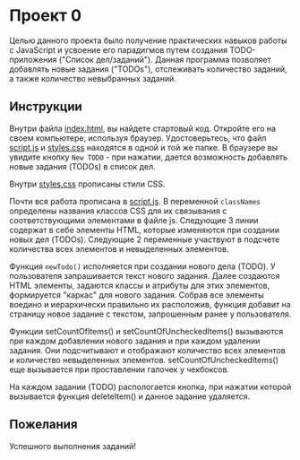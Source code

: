 # Проект 0

Целью данного проекта было получение практических навыков работы с JavaScript и усвоение его парадигмов путем создания TODO-приложения ("Список дел/заданий"). Данная программа позволяет добавлять новые задания ("TODOs"), отслеживать количество заданий, а также количество невыбранных заданий.

## Инструкции

Внутри файла [index.html](/index.html), вы найдете стартовый код. Откройте его на своем компьютере, используя браузер. Удостоверьтесь, что файл [script.js](/script.js) и [styles.css](/styles.css) находятся в одной и той же папке. В браузере вы увидите кнопку `New TODO` - при нажатии, дается возможность добавлять новые задания (TODOs) в список дел.

Внутри [styles.css](/styles.css) прописаны стили CSS. 

Почти вся работа прописана в [script.js](/script.js). В переменной `classNames` определены названия классов CSS для их связывания с соответствующими элементами в файле js. Следующие 3 линии содержат в себе элементы HTML, которые изменяются при создании новых дел (TODOs). Следующие 2 переменные участвуют в подсчете количества всех элементов и невыделенных элементов.

Функция `newTodo()` исполняется при создании нового дела (TODO). У пользователя запрашивается текст нового задания. 
Далее создаются HTML элементы, задаются классы и атрибуты для этих элементов, формируется "каркас" для нового задания. 
Собрав все элементы воедино и иерархически правильно их расположив, функция добавит на страницу новое задание с текстом, запрошенным ранее у пользователя.

Функции setCountOfItems() и setCountOfUncheckedItems() вызываются при каждом добавлении нового задания и при каждом удалении задания. 
Они подсчитывают и отображают количество всех элементов и количество невыделенных элементов.
setCountOfUncheckedItems() еще вызывается при проставлении галочек у чекбоксов.

На каждом задании (TODO) распологается кнопка, при нажатии которой вызывается функция deleteItem() и данное задание удаляется.

## Пожелания

Успешного выполнения заданий! 